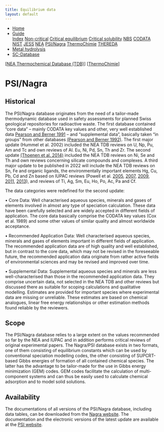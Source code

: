 ```yaml
---
title: Equilibrium data
layout: default
---
```

<ul>
  <li><a href="/">Home</a></li>
  <li class="dropdown">
    <a href="javascript:void(0)" class="dropbtn" class="active">Guide</a>
    <div class="dropdown-content">
      <a href="index.html">Index</a>
      <a href="noncritical.html">Non-critical</a>
      <a href="critical-equilibrium.html">Critical equilibrium</a>
      <a href="critical-solubility.html">Critical solubility</a>
      <a href="NBS.html">NBS</a>
      <a href="CODATA.html">CODATA</a>
      <a href="NIST.html">NIST</a>
      <a href="JESS.html">JESS</a>
      <a href="NEA.html">NEA</a>
      <a class="active" href="PSI.html">PSI/Nagra</a>
      <a href="thermochimie.html">ThermoChimie</a>
      <a href="THEREDA.html">THEREDA</a>
    </div>
  </li>
  <li><a href="/cost-nectar.html">Metal hydrolysis</a></li>
  <li><a href="/sc-database.html">SC-Database</a></li>
</ul>

[[NEA Thermochemical Database (TDB)](NEA.html)] [[ThermoChimie](thermochimie.html)]

# PSI/Nagra

## Historical

The PSI/Nagra database originates from the need of a tailor-made thermodynamic database used in safety assessments for planned Swiss geological repositories for radioactive waste. The first database contained “core data” – mainly CODATA key values and other, very well established data <a  href="https://nagra.ch/en/downloads/technical-report-ntb-91-17-2/" target="_blank" rel="noopener">Pearson and Berner 1991</a> – and “supplemental data”, basically taken “in groups” from other databases <a  href="https://nagra.ch/en/downloads/technical-report-ntb-91-18-2/" target="_blank" rel="noopener">(Pearson and Berner 1992)</a>. The first major update (Hummel et al. 2002) included the NEA TDB reviews on U, Np, Pu, Am and Tc and own reviews of Al. Eu, Ni, Pd, Sn, Th and Zr. The second update <a  href="https://nagra.ch/en/downloads/arbeitsbericht-nab-14-49-2/" target="_blank" rel="noopener">(Thoenen et al. 2014)</a> included the NEA TDB reviews on Ni, Se and Th and own reviews concerning silicate compounds and complexes. A third major update to be published in 2022 will include the NEA TDB reviews on Sn, Fe and organic ligands, the environmentally important elements Hg, Cu, Pb, Cd and Zn based on IUPAC reviews (Powell et al. <a  href="http://dx.doi.org/10.1351/pac200577040739" target="_blank" rel="noopener">2005</a>, <a  href="http://dx.doi.org/10.1351/pac200779050895" target="_blank" rel="noopener">2007</a>, <a  href="http://dx.doi.org/10.1351/PAC-REP-09-03-05" target="_blank" rel="noopener">2009</a>, <a  href="http://dx.doi.org/10.1351/PAC-REP-10-08-09" target="_blank" rel="noopener">2011</a>, <a  href="http://dx.doi.org/10.1351/PAC-REP-13-06-03" target="_blank" rel="noopener">2013</a>), and reviews of Ti, Ag, Sm, Eu, Ho, Po, Ac, Pa and Cf.

The data categories were redefined for the second update:

•	Core Data: Well characterised aqueous species, minerals and gases of elements involved in almost any type of speciation calculation. These data have been carefully selected and are widely accepted in different fields of application. The core data basically comprise the CODATA key values (Cox et al. 1989) and some other values of similar quality and almost worldwide acceptance.

•	Recommended Application Data: Well characterised aqueous species, minerals and gases of elements important in different fields of application. The recommended application data are of high quality and well established, but in contrast to the core data, which may not be revised in the foreseeable future, the recommended application data originate from rather active fields of environmental sciences and may be revised and improved over time.

•	Supplemental Data: Supplemental aqueous species and minerals are less well-characterised than those in the recommended application data. They comprise uncertain data, not selected in the NEA TDB and other reviews but discussed there as suitable for scoping calculations and qualitative modelling. Estimates are provided for important species where experimental data are missing or unreliable. These estimates are based on chemical analogues, linear free energy relationships or other estimation methods found reliable by the reviewers.

## Scope

The PSI/Nagra database relies to a large extent on the values recommended so far by the ΝΕΑ and IUPAC and in addition performs critical reviews of original experimental papers. The Nagra/PSI database exists in two formats, one of them consisting of equilibrium constants which can be used by conventional speciation modelling codes, the other consisting of SUPCRT-based Gibbs energies of formation of all contained chemical species. The latter has the advantage to be tailor-made for the use in Gibbs energy minimization (GEM) codes. GEM codes facilitate the calculation of multi-component systems and can thus be easily used to calculate chemical adsorption and to model solid solutions.

## Availability

The documentations of all versions of the PSI/Nagra database, including data tables, can be downloaded from the <a  href="https://www.nagra.ch/en" target="_blank" rel="noopener">Nagra website</a>. The documentation and the electronic versions of the latest update are available at the <a  href="https://www.psi.ch/les/database" target="_blank" rel="noopener">PSI website</a>.
